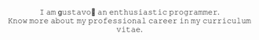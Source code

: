<div align="center">
  𝙸 𝚊𝚖 g𝚞𝚜𝚝𝚊𝚟𝚘🐧 𝚊𝚗 𝚎𝚗𝚝𝚑𝚞𝚜𝚒𝚊𝚜𝚝𝚒𝚌 𝚙𝚛𝚘𝚐𝚛𝚊𝚖𝚖𝚎𝚛.<br>
  𝙺𝚗𝚘𝚠 𝚖𝚘𝚛𝚎 𝚊𝚋𝚘𝚞𝚝 𝚖𝚢 𝚙𝚛𝚘𝚏𝚎𝚜𝚜𝚒𝚘𝚗𝚊𝚕 𝚌𝚊𝚛𝚎𝚎𝚛 𝚒𝚗 𝚖𝚢 <a src="https://github.com/HustavoJhon/HustavoJhon/blob/main/doc/cv.pdf">𝚌𝚞𝚛𝚛𝚒𝚌𝚞𝚕𝚞𝚖 𝚟𝚒𝚝𝚊𝚎.<a>
</div>
